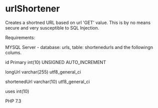 # urlShortener

Creates a shortned URL based on url 'GET' value.
This is by no means secure and very susceptible to SQL Injection.

Requirements:

MYSQL Server - database: urls, table: shortenedurls and the followingn colums.

id Primary int(10) UNSIGNED AUTO_INCREMENT	

longUrl	varchar(255)	utf8_general_ci

shortenedUrl	varchar(10)	utf8_general_ci

uses	int(10)	

PHP 7.3
